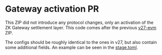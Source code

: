 # Gateway activation PR

This ZIP did not introduce any protocol changes, only an activation of the ZK Gateway settlement layer. This code comes after the previous [v27-evm](../v0.27.0-evm/) ZIP.

The configs should be roughly identical to the ones in v27, but also contain some additional fields. An example can be seen in the [stage.toml](./stage.toml).

